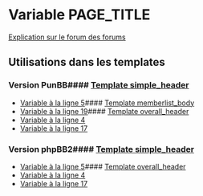 # Variable PAGE_TITLE
[Explication sur le forum des forums](http://forum.forumactif.com/t294113-listing-des-variables#PAGE_TITLE)
## Utilisations dans les templates
### Version PunBB#### [Template simple_header](punbb/simple_header.md)
* [Variable à la ligne 5](../punbb/simple_header.tpl#L5)#### [Template memberlist_body](punbb/memberlist_body.md)
* [Variable à la ligne 19](../punbb/memberlist_body.tpl#L19)#### [Template overall_header](punbb/overall_header.md)
* [Variable à la ligne 4](../punbb/overall_header.tpl#L4)
* [Variable à la ligne 17](../punbb/overall_header.tpl#L17)
### Version phpBB2#### [Template simple_header](subsilver/simple_header.md)
* [Variable à la ligne 5](../subsilver/simple_header.tpl#L5)#### [Template overall_header](subsilver/overall_header.md)
* [Variable à la ligne 4](../subsilver/overall_header.tpl#L4)
* [Variable à la ligne 17](../subsilver/overall_header.tpl#L17)